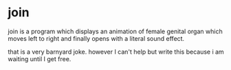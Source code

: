# join

join is a program which displays an animation of female genital organ which moves left to right and finally opens with a literal sound effect.

that is a very barnyard joke. however I can't help but write this because i am waiting until I get free.

